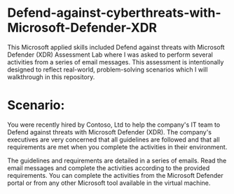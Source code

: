 # Defend-against-cyberthreats-with-Microsoft-Defender-XDR
This Microsoft applied skills included Defend against threats with Microsoft Defender (XDR) Assessment Lab where I was asked to perform several activities from a series of email messages. This assessment is intentionally designed to reflect real-world, problem-solving scenarios which I will walkthrough in this repository.

# Scenario:
You were recently hired by Contoso, Ltd to help the company's IT team to Defend against threats with Microsoft Defender (XDR). The company's executives are very concerned that all guidelines are followed and that all requirements are met when you complete the activities in their environment.

The guidelines and requirements are detailed in a series of emails. Read the email messages and complete the activities according to the provided requirements. You can complete the activities from the Microsoft Defender portal or from any other Microsoft tool available in the virtual machine.

